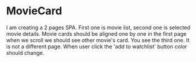 # MovieCard



I am creating a 2 pages SPA.
First one is movie list, second one is selected movie details.
Movie cards should be aligned one by one in the first page when we scroll we should see other movie's card.
You see the third one. It is not a different page. When user click the 'add to watchlist' button color should change.
